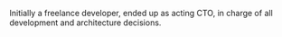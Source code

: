 Initially a freelance developer, ended up as acting CTO, in charge of all development and architecture decisions.